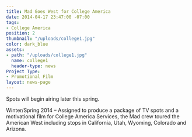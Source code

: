 ```yaml
---
title: Mad Goes West for College America
date: 2014-04-17 23:47:00 -07:00
tags:
- College America
position: 2
thumbnail: "/uploads/college1.jpg"
color: dark_blue
assets:
- path: "/uploads/college1.jpg"
  name: college1
  header-type: news
Project Type:
- Promotional Film
layout: news-page
---
```


Spots will begin airing later this spring.


Winter/Spring 2014 – Assigned to produce a package of TV spots and a motivational film for College America Services, the Mad crew toured the American West including stops in California, Utah, Wyoming, Colorado and Arizona.
